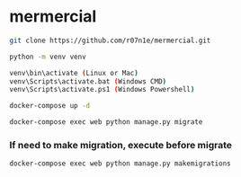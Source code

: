 # mermercial

``` bash
git clone https://github.com/r07n1e/mermercial.git

python -m venv venv

venv\bin\activate (Linux or Mac) 
venv\Scripts\activate.bat (Windows CMD)
venv\Scripts\activate.ps1 (Windows Powershell)

docker-compose up -d

docker-compose exec web python manage.py migrate
```

### If need to make migration, execute before migrate
``` bash
docker-compose exec web python manage.py makemigrations
```